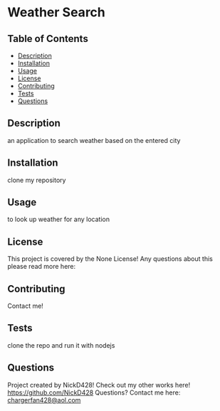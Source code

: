# Weather Search  

  ## Table of Contents
  - [Description](#Description)
  - [Installation](#installation)
  - [Usage](#usage)
  - [License](#license)
  - [Contributing](#contributing)
  - [Tests](#tests)
  - [Questions](#questions)

  ## Description
  an application to search weather based on the entered city
  
  ## Installation
  clone my repository
  
  ## Usage
  to look up weather for any location
  
  ## License
  This project is covered by the None License!
  Any questions about this please read more here: 


  ## Contributing
  Contact me!
  
  ## Tests
  clone the repo and run it with nodejs
  
  ## Questions
  Project created by NickD428!
  Check out my other works here! https://github.com/NickD428
  Questions? Contact me here: chargerfan428@aol.com
  
